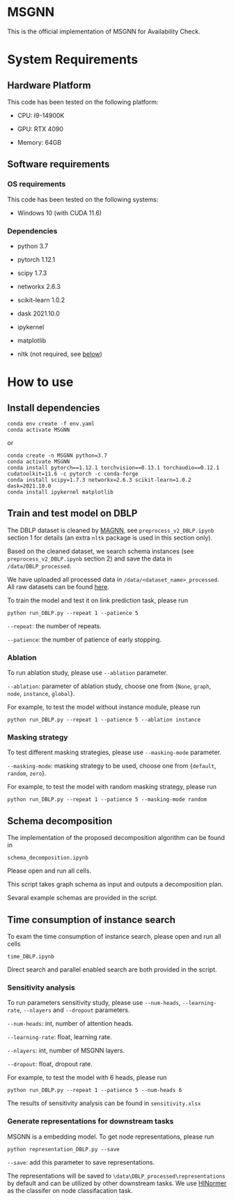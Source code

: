 
# MSGNN

This is the official implementation of MSGNN for Availability Check.

# System Requirements

## Hardware Platform

This code has been tested on the following platform:

+ CPU: I9-14900K

+ GPU: RTX 4090

+ Memory: 64GB

## Software requirements

### OS requirements

This code has been tested on the following systems:

+ Windows 10 (with CUDA 11.6)

### Dependencies

+ python 3.7

+ pytorch 1.12.1

+ scipy 1.7.3

+ networkx 2.6.3

+ scikit-learn 1.0.2

+ dask 2021.10.0
  
+ ipykernel

+ matplotlib

+ nltk (not required, see [below](#train-and-test-model-on-dblp))

# How to use

## Install dependencies

```shell
conda env create -f env.yaml
conda activate MSGNN
```

or

```shell
conda create -n MSGNN python=3.7
conda activate MSGNN
conda install pytorch==1.12.1 torchvision==0.13.1 torchaudio==0.12.1 cudatoolkit=11.6 -c pytorch -c conda-forge
conda install scipy=1.7.3 networkx=2.6.3 scikit-learn=1.0.2 dask=2021.10.0
conda install ipykernel matplotlib

```

## Train and test model on DBLP

The DBLP dataset is cleaned by [MAGNN](https://github.com/cynricfu/MAGNN), see `preprocess_v2_DBLP.ipynb` section 1 for details (an extra `nltk` package is used in this section only).

Based on the cleaned dataset, we search schema instances (see `preprocess_v2_DBLP.ipynb` section 2) and save the data in `/data/DBLP_processed`.

We have uploaded all processed data in `/data/<dataset_name>_processed`. All raw datasets can be found [here](https://github.com/liuhao33/MSGNN/blob/main/data/readme.md).

To train the model and test it on link prediction task, please run

```shell
python run_DBLP.py --repeat 1 --patience 5
```

`--repeat`: the number of repeats.

`--patience`: the number of patience of early stopping.

### Ablation

To run ablation study, please use `--ablation` parameter.

`--ablation`: parameter of ablation study, choose one from {`None`, `graph`, `node`, `instance`, `global`}.

For example, to test the model without instance module, please run

```shell
python run_DBLP.py --repeat 1 --patience 5 --ablation instance
```

### Masking strategy

To test different masking strategies, please use `--masking-mode` parameter.

`--masking-mode`: masking strategy to be used, choose one from {`default`, `random`, `zero`}.

For example, to test the model with random masking strategy, please run

```shell
python run_DBLP.py --repeat 1 --patience 5 --masking-mode random
```

## Schema decomposition

The implementation of the proposed decomposition algorithm can be found in

```shell
schema_decomposition.ipynb
```

Please open and run all cells.

This script takes graph schema as input and outputs a decomposition plan.

Sevaral example schemas are provided in the script.

## Time consumption of instance search

To exam the time consumption of instance search, please open and run all cells

```shell
time_DBLP.ipynb
```

Direct search and parallel enabled search are both provided in the script.

### Sensitivity analysis

To run parameters sensitivity study, please use `--num-heads`, `--learning-rate`, `--nlayers` and `--dropout` parameters.

`--num-heads`: int, number of attention heads.

`--learning-rate`: float, learning rate.

`--nlayers`: int, number of MSGNN layers.

`--dropout`: float, dropout rate.

For example, to test the model with 6 heads, please run

```shell
python run_DBLP.py --repeat 1 --patience 5 --num-heads 6
```

The results of sensitivity analysis can be found in `sensitivity.xlsx`

### Generate representations for downstream tasks

MSGNN is a embedding model. To get node representations, please run

```shell
python representation_DBLP.py --save
```

`--save`: add this parameter to save representations.

The representations will be saved to `\data\DBLP_processed\representations` by default and can be utilized by other downstream tasks.
We use [HINormer](https://github.com/Ffffffffire/HINormer) as the classifer on node classifacation task.
